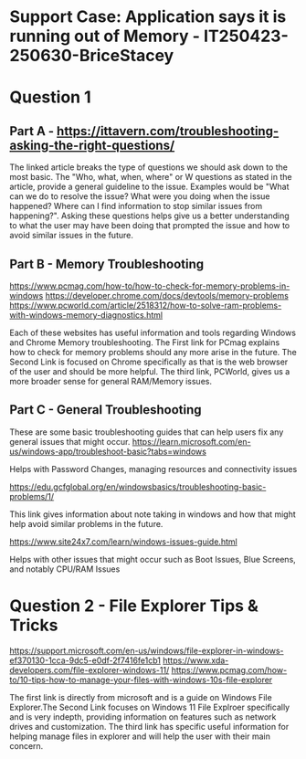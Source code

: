 # Support Case: Application says it is running out of Memory - IT250423-250630-BriceStacey

# Question 1

## Part A - https://ittavern.com/troubleshooting-asking-the-right-questions/

The linked article breaks the type of questions we should ask down to the most basic. The "Who, what, when, where" or W questions as stated in the article, provide a general guideline to the issue. Examples would be "What can we do to resolve the issue? What were you doing when the issue happened? Where can I find information to stop similar issues from happening?". Asking these questions helps give us a better understanding to what the user may have been doing that prompted the issue and how to avoid similar issues in the future.  

## Part B - Memory Troubleshooting

https://www.pcmag.com/how-to/how-to-check-for-memory-problems-in-windows
https://developer.chrome.com/docs/devtools/memory-problems
https://www.pcworld.com/article/2518312/how-to-solve-ram-problems-with-windows-memory-diagnostics.html

Each of these websites has useful information and tools regarding Windows and Chrome Memory troubleshooting. The First link for PCmag explains how to check for memory problems should any more arise in the future. The Second Link is focused on Chrome specifically as that is the web browser of the user and should be more helpful.
The third link, PCWorld, gives us a more broader sense for general RAM/Memory issues.

## Part C - General Troubleshooting

These are some basic troubleshooting guides that can help users fix any general issues that might occur.
https://learn.microsoft.com/en-us/windows-app/troubleshoot-basic?tabs=windows

Helps with Password Changes, managing resources and connectivity issues

https://edu.gcfglobal.org/en/windowsbasics/troubleshooting-basic-problems/1/

This link gives information about note taking in windows and how that might help avoid similar problems in the future. 

https://www.site24x7.com/learn/windows-issues-guide.html

Helps with other issues that might occur such as Boot Issues, Blue Screens, and notably CPU/RAM Issues 

# Question 2 - File Explorer Tips & Tricks

https://support.microsoft.com/en-us/windows/file-explorer-in-windows-ef370130-1cca-9dc5-e0df-2f7416fe1cb1
https://www.xda-developers.com/file-explorer-windows-11/
https://www.pcmag.com/how-to/10-tips-how-to-manage-your-files-with-windows-10s-file-explorer

The first link is directly from microsoft and is a guide on Windows File Explorer.The Second Link focuses on Windows 11 File Explroer specifically and is very indepth, providing information on features such as network drives and  customization. The third link has specific useful information for helping manage files in explorer and will help the user with their main concern.
